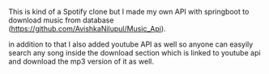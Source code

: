 This is kind of a Spotify clone but I made my own API with springboot to download music from database (https://github.com/AvishkaNilupul/Music_Api).

in addition to that I also added youtube API as well so anyone can easyily search any song inside the download section which is linked to youtube api and download the mp3 version of it as well.

